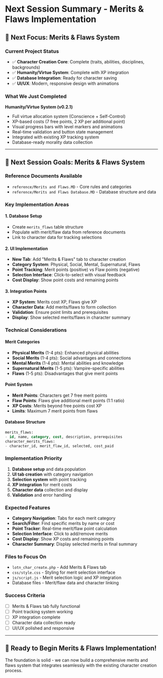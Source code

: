 # Next Session Summary - Merits & Flaws Implementation

## 🎯 **Next Focus: Merits & Flaws System**

### **Current Project Status**
- ✅ **Character Creation Core**: Complete (traits, abilities, disciplines, backgrounds)
- ✅ **Humanity/Virtue System**: Complete with XP integration
- ✅ **Database Integration**: Ready for character saving
- ✅ **UI/UX**: Modern, responsive design with animations

### **What We Just Completed**
**Humanity/Virtue System (v0.2.1)**
- Full virtue allocation system (Conscience + Self-Control)
- XP-based costs (7 free points, 2 XP per additional point)
- Visual progress bars with level markers and animations
- Real-time validation and button state management
- Integrated with existing XP tracking system
- Database-ready morality data collection

---

## 🎯 **Next Session Goals: Merits & Flaws System**

### **Reference Documents Available**
- `reference/Merits and Flaws.MD` - Core rules and categories
- `reference/Merits and Flaws Database.MD` - Database structure and data

### **Key Implementation Areas**

#### **1. Database Setup**
- Create `merits_flaws` table structure
- Populate with merit/flaw data from reference documents
- Link to character data for tracking selections

#### **2. UI Implementation**
- **New Tab**: Add "Merits & Flaws" tab to character creation
- **Category System**: Physical, Social, Mental, Supernatural, Flaws
- **Point Tracking**: Merit points (positive) vs Flaw points (negative)
- **Selection Interface**: Click-to-select with visual feedback
- **Cost Display**: Show point costs and remaining points

#### **3. Integration Points**
- **XP System**: Merits cost XP, Flaws give XP
- **Character Data**: Add merits/flaws to form collection
- **Validation**: Ensure point limits and prerequisites
- **Display**: Show selected merits/flaws in character summary

### **Technical Considerations**

#### **Merit Categories**
- **Physical Merits** (1-4 pts): Enhanced physical abilities
- **Social Merits** (1-4 pts): Social advantages and connections
- **Mental Merits** (1-4 pts): Mental abilities and knowledge
- **Supernatural Merits** (1-5 pts): Vampire-specific abilities
- **Flaws** (1-5 pts): Disadvantages that give merit points

#### **Point System**
- **Merit Points**: Characters get 7 free merit points
- **Flaw Points**: Flaws give additional merit points (1:1 ratio)
- **XP Costs**: Merits beyond free points cost XP
- **Limits**: Maximum 7 merit points from flaws

#### **Database Structure**
```sql
merits_flaws:
- id, name, category, cost, description, prerequisites
character_merits_flaws:
- character_id, merit_flaw_id, selected, cost_paid
```

### **Implementation Priority**
1. **Database setup** and data population
2. **UI tab creation** with category navigation
3. **Selection system** with point tracking
4. **XP integration** for merit costs
5. **Character data** collection and display
6. **Validation** and error handling

### **Expected Features**
- **Category Navigation**: Tabs for each merit category
- **Search/Filter**: Find specific merits by name or cost
- **Point Tracker**: Real-time merit/flaw point calculation
- **Selection Interface**: Click to add/remove merits
- **Cost Display**: Show XP costs and remaining points
- **Character Summary**: Display selected merits in final summary

### **Files to Focus On**
- `lotn_char_create.php` - Add Merits & Flaws tab
- `css/style.css` - Styling for merit selection interface
- `js/script.js` - Merit selection logic and XP integration
- Database files - Merit/flaw data and character linking

### **Success Criteria**
- [ ] Merits & Flaws tab fully functional
- [ ] Point tracking system working
- [ ] XP integration complete
- [ ] Character data collection ready
- [ ] UI/UX polished and responsive

---

## 🚀 **Ready to Begin Merits & Flaws Implementation!**

The foundation is solid - we can now build a comprehensive merits and flaws system that integrates seamlessly with the existing character creation process.